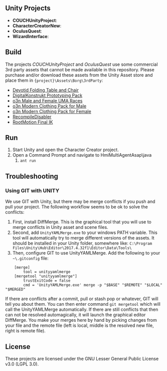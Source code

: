 ## Unity Projects
* **COUCHUnityProject**:
* **CharacterCreatorNew**:
* **OculusQuest**:
* **WizardInterface**:

## Build
The projects *COUCHUnityProject* and *OculusQuest* use some commercial 3rd party assets that cannot be made available in this repository. Please purchase and/or download these assets from the Unity Asset store and place them in  `{project}\Assets\Borg\3rdParty`:
* [Devotid Folding Table and Chair](https://assetstore.unity.com/packages/3d/props/furniture/folding-table-and-chair-pbr-111726)
* [DigitalKonstrukt Prototyping Pack](https://assetstore.unity.com/packages/3d/prototyping-pack-free-94277)
* [o3n Male and Female UMA Races](https://assetstore.unity.com/packages/3d/characters/humanoids/o3n-male-and-female-uma-races-102187)
* [o3n Modern Clothing Pack for Male](https://assetstore.unity.com/packages/3d/characters/modern-clothing-pack-for-o3n-male-120544)
* [o3n Modern Clothing Pack for Female](https://assetstore.unity.com/packages/3d/characters/modern-clothing-pack-for-o3n-female-116669)
* [RecompileDisabler](https://github.com/appetizermonster/Unity3D-RecompileDisabler/tree/master/Assets/RecompileDisabler)
* [RootMotion Final IK](https://assetstore.unity.com/packages/tools/animation/final-ik-14290)

## Run
1. Start Unity and open the Character Creator project.
2. Open a Command Prompt and navigate to HmiMultiAgentAsap\java
    1. `ant run`

## Troubleshooting

### Using GIT with UNITY
We use GIT with Unity, but there may be merge conflicts if you push and pull your project. The following workflow seems to be ok to solve the conflicts:
1. First, install DiffMerge. This is the graphical tool that you will use to merge conflicts in Unity asset and scene files.
2. Second, add `UnityYAMLMerge.exe` to your windows PATH variable. This tool will automatically try to merge different versions of the assets. It should be installed in your Unity folder, somewhere like: `C:\Program Files\Unity\Hub\Editor\2017.4.32f1\Editor\Data\Tools\`
3. Then, configure GIT to use UnityYAMLMerge. Add the following to your `~\.gitconfig` file: 
```
	[merge]
		tool = unityyamlmerge
	[mergetool "unityyamlmerge"]
		trustExitCode = false
		cmd = 'UnityYAMLMerge.exe' merge -p "$BASE" "$REMOTE" "$LOCAL" "$MERGED"
```
If there are conflicts after a commit, pull or stash pop or whatever, GIT will tell you about them. 
You can then enter command `git mergetool` which will call the UnityYAMLMerge automatically. If there are still conflicts that then can not be resolved automagically, it will launch the graphical editor DiffMerge. You make your merges here by hand by picking changes from your file and the remote file (left is local, middle is the resolved new file, right is remote file).

## License
These projects are licensed under the GNU Lesser General Public License v3.0 (LGPL 3.0).
